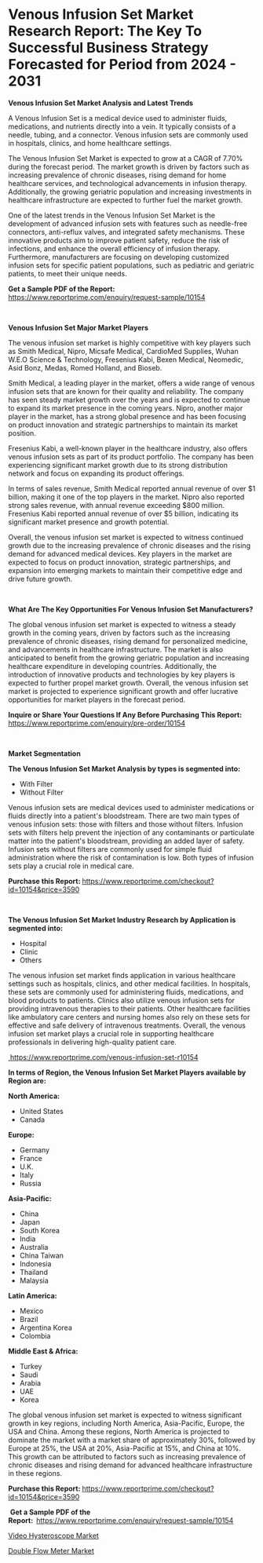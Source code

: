 <p><h1>Venous Infusion Set Market Research Report: The Key To Successful Business Strategy Forecasted for Period from 2024 - 2031</h1></p><p><strong>Venous Infusion Set Market Analysis and Latest Trends</strong></p>
<p><p>A Venous Infusion Set is a medical device used to administer fluids, medications, and nutrients directly into a vein. It typically consists of a needle, tubing, and a connector. Venous infusion sets are commonly used in hospitals, clinics, and home healthcare settings.</p><p>The Venous Infusion Set Market is expected to grow at a CAGR of 7.70% during the forecast period. The market growth is driven by factors such as increasing prevalence of chronic diseases, rising demand for home healthcare services, and technological advancements in infusion therapy. Additionally, the growing geriatric population and increasing investments in healthcare infrastructure are expected to further fuel the market growth.</p><p>One of the latest trends in the Venous Infusion Set Market is the development of advanced infusion sets with features such as needle-free connectors, anti-reflux valves, and integrated safety mechanisms. These innovative products aim to improve patient safety, reduce the risk of infections, and enhance the overall efficiency of infusion therapy. Furthermore, manufacturers are focusing on developing customized infusion sets for specific patient populations, such as pediatric and geriatric patients, to meet their unique needs.</p></p>
<p><strong>Get a Sample PDF of the Report:&nbsp;</strong> <a href="https://www.reportprime.com/enquiry/request-sample/10154">https://www.reportprime.com/enquiry/request-sample/10154</a></p>
<p>&nbsp;</p>
<p><strong>Venous Infusion Set Major Market Players</strong></p>
<p><p>The venous infusion set market is highly competitive with key players such as Smith Medical, Nipro, Micsafe Medical, CardioMed Supplies, Wuhan W.E.O Science & Technology, Fresenius Kabi, Bexen Medical, Neomedic, Asid Bonz, Medas, Romed Holland, and Bioseb. </p><p>Smith Medical, a leading player in the market, offers a wide range of venous infusion sets that are known for their quality and reliability. The company has seen steady market growth over the years and is expected to continue to expand its market presence in the coming years. Nipro, another major player in the market, has a strong global presence and has been focusing on product innovation and strategic partnerships to maintain its market position.</p><p>Fresenius Kabi, a well-known player in the healthcare industry, also offers venous infusion sets as part of its product portfolio. The company has been experiencing significant market growth due to its strong distribution network and focus on expanding its product offerings.</p><p>In terms of sales revenue, Smith Medical reported annual revenue of over $1 billion, making it one of the top players in the market. Nipro also reported strong sales revenue, with annual revenue exceeding $800 million. Fresenius Kabi reported annual revenue of over $5 billion, indicating its significant market presence and growth potential.</p><p>Overall, the venous infusion set market is expected to witness continued growth due to the increasing prevalence of chronic diseases and the rising demand for advanced medical devices. Key players in the market are expected to focus on product innovation, strategic partnerships, and expansion into emerging markets to maintain their competitive edge and drive future growth.</p></p>
<p>&nbsp;</p>
<p><strong>What Are The Key Opportunities For Venous Infusion Set Manufacturers?</strong></p>
<p><p>The global venous infusion set market is expected to witness a steady growth in the coming years, driven by factors such as the increasing prevalence of chronic diseases, rising demand for personalized medicine, and advancements in healthcare infrastructure. The market is also anticipated to benefit from the growing geriatric population and increasing healthcare expenditure in developing countries. Additionally, the introduction of innovative products and technologies by key players is expected to further propel market growth. Overall, the venous infusion set market is projected to experience significant growth and offer lucrative opportunities for market players in the forecast period.</p></p>
<p><strong>Inquire or Share Your Questions If Any Before Purchasing This Report:</strong> <a href="https://www.reportprime.com/enquiry/pre-order/10154">https://www.reportprime.com/enquiry/pre-order/10154</a></p>
<p>&nbsp;</p>
<p><strong>Market Segmentation</strong></p>
<p><strong>The Venous Infusion Set Market Analysis by types is segmented into:</strong></p>
<p><ul><li>With Filter</li><li>Without Filter</li></ul></p>
<p><p>Venous infusion sets are medical devices used to administer medications or fluids directly into a patient's bloodstream. There are two main types of venous infusion sets: those with filters and those without filters. Infusion sets with filters help prevent the injection of any contaminants or particulate matter into the patient's bloodstream, providing an added layer of safety. Infusion sets without filters are commonly used for simple fluid administration where the risk of contamination is low. Both types of infusion sets play a crucial role in medical care.</p></p>
<p><strong>Purchase this Report:&nbsp;</strong><a href="https://www.reportprime.com/checkout?id=10154&price=3590">https://www.reportprime.com/checkout?id=10154&price=3590</a></p>
<p>&nbsp;</p>
<p><strong>The Venous Infusion Set Market Industry Research by Application is segmented into:</strong></p>
<p><ul><li>Hospital</li><li>Clinic</li><li>Others</li></ul></p>
<p><p>The venous infusion set market finds application in various healthcare settings such as hospitals, clinics, and other medical facilities. In hospitals, these sets are commonly used for administering fluids, medications, and blood products to patients. Clinics also utilize venous infusion sets for providing intravenous therapies to their patients. Other healthcare facilities like ambulatory care centers and nursing homes also rely on these sets for effective and safe delivery of intravenous treatments. Overall, the venous infusion set market plays a crucial role in supporting healthcare professionals in delivering high-quality patient care.</p></p>
<p><a href="https://www.reportprime.com/venous-infusion-set-r10154">&nbsp;https://www.reportprime.com/venous-infusion-set-r10154</a></p>
<p><strong>In terms of Region, the Venous Infusion Set Market Players available by Region are:</strong></p>
<p>
    <p> <strong> North America: </strong>
        <ul>
            <li>United States</li>
            <li>Canada</li>
        </ul>
        </p> 
    <p> <strong> Europe: </strong>
        <ul>
            <li>Germany</li>
            <li>France</li>
            <li>U.K.</li>
            <li>Italy</li>
            <li>Russia</li>
        </ul>
        </p> 
    <p> <strong> Asia-Pacific: </strong>
        <ul>
            <li>China</li>
            <li>Japan</li>
            <li>South Korea</li>
            <li>India</li>
            <li>Australia</li>
            <li>China Taiwan</li>
            <li>Indonesia</li>
            <li>Thailand</li>
            <li>Malaysia</li>
        </ul>
        </p> 
    <p> <strong> Latin America: </strong>
        <ul>
            <li>Mexico</li>
            <li>Brazil</li>
            <li>Argentina Korea</li>
            <li>Colombia</li>
        </ul>
        </p> 
    <p> <strong> Middle East & Africa: </strong>
        <ul>
            <li>Turkey</li>
            <li>Saudi</li>
            <li>Arabia</li>
            <li>UAE</li>
            <li>Korea</li>
        </ul>
    </p>
    </p>
<p><p>The global venous infusion set market is expected to witness significant growth in key regions, including North America, Asia-Pacific, Europe, the USA and China. Among these regions, North America is projected to dominate the market with a market share of approximately 30%, followed by Europe at 25%, the USA at 20%, Asia-Pacific at 15%, and China at 10%. This growth can be attributed to factors such as increasing prevalence of chronic diseases and rising demand for advanced healthcare infrastructure in these regions.</p></p>
<p><strong>Purchase this Report: </strong><a href="https://www.reportprime.com/checkout?id=10154&price=3590">https://www.reportprime.com/checkout?id=10154&price=3590</a></p>
<p>&nbsp;<strong>Get a Sample PDF of the Report:&nbsp;&nbsp;</strong><a href="https://www.reportprime.com/enquiry/request-sample/10154">https://www.reportprime.com/enquiry/request-sample/10154</a></p>
<p><strong></strong></p>
<p><p><a href="https://github.com/peachesmcdowel1/Market-Research-Report-List-2/blob/main/video-hysteroscope-market.md">Video Hysteroscope Market</a></p><p><a href="https://github.com/edytherolanlouisejk1miz0wig/Market-Research-Report-List-2/blob/main/double-flow-meter-market.md">Double Flow Meter Market</a></p></p>